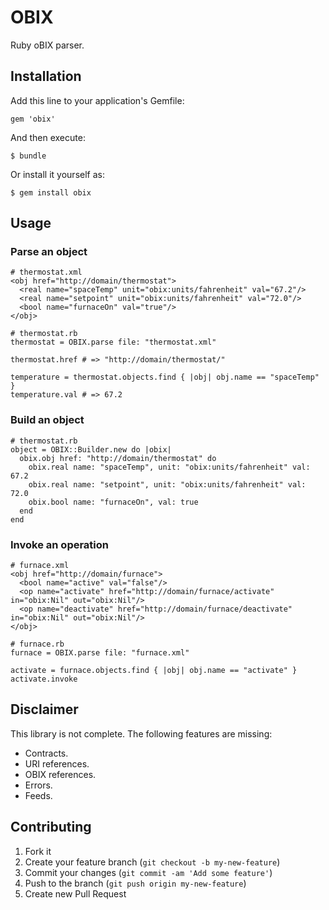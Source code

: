 # OBIX

Ruby oBIX parser.

## Installation

Add this line to your application's Gemfile:

    gem 'obix'

And then execute:

    $ bundle

Or install it yourself as:

    $ gem install obix

## Usage

### Parse an object

    # thermostat.xml
    <obj href="http://domain/thermostat">
      <real name="spaceTemp" unit="obix:units/fahrenheit" val="67.2"/>
      <real name="setpoint" unit="obix:units/fahrenheit" val="72.0"/>
      <bool name="furnaceOn" val="true"/>
    </obj>

    # thermostat.rb
    thermostat = OBIX.parse file: "thermostat.xml"

    thermostat.href # => "http://domain/thermostat/"

    temperature = thermostat.objects.find { |obj| obj.name == "spaceTemp" }
    temperature.val # => 67.2

### Build an object

    # thermostat.rb
    object = OBIX::Builder.new do |obix|
      obix.obj href: "http://domain/thermostat" do
        obix.real name: "spaceTemp", unit: "obix:units/fahrenheit" val: 67.2
        obix.real name: "setpoint", unit: "obix:units/fahrenheit" val: 72.0
        obix.bool name: "furnaceOn", val: true
      end
    end

### Invoke an operation

    # furnace.xml
    <obj href="http://domain/furnace">
      <bool name="active" val="false"/>
      <op name="activate" href="http://domain/furnace/activate" in="obix:Nil" out="obix:Nil"/>
      <op name="deactivate" href="http://domain/furnace/deactivate" in="obix:Nil" out="obix:Nil"/>
    </obj>

    # furnace.rb
    furnace = OBIX.parse file: "furnace.xml"

    activate = furnace.objects.find { |obj| obj.name == "activate" }
    activate.invoke


## Disclaimer

This library is not complete. The following features are missing:

* Contracts.
* URI references.
* OBIX references.
* Errors.
* Feeds.

## Contributing

1. Fork it
2. Create your feature branch (`git checkout -b my-new-feature`)
3. Commit your changes (`git commit -am 'Add some feature'`)
4. Push to the branch (`git push origin my-new-feature`)
5. Create new Pull Request
